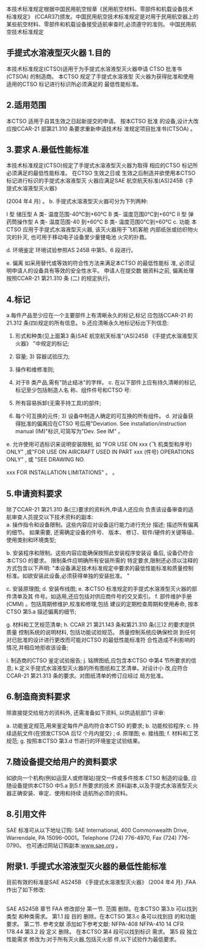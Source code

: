 本技术标准规定根据中国民用航空规章《民用航空材料、零部件和机载设备技术
标准规定》
(CCAR37)颁发。中国民用航空技术标准规定是对用于民用航空器上的
某些航空材料、零部件和机载设备接受适航审查时,必须遵守的准则。 
中国民用航空技术标准规定 
 

## 手提式水溶液型灭火器 1.目的

本技术标准规定(CTSO)适用于为手提式水溶液型灭火器申请
CTSO 批准书
(CTSOA)
的制造商。
本CTSO 规定了手提式水溶液型
灭火器为获得批准和使用适用的CTSO 标记进行标识所必须满足的
最低性能标准。 

## 2.适用范围

本CTSO 适用于自其生效之日起新提交的申请。
按本CTSO 批准
的设备,设计大改应按CCAR-21 部第21.310 条要求重新申请技术标 准规定项目批准书(CTSOA)
。 

## 3.要求 A.最低性能标准

本技术标准规定(CTSO)规定了手提式水溶液型灭火器为取得
相应的CTSO 标记所必须满足的最低性能标准。
在CTSO 生效之日或
生效之后制造并欲使用本CTSO 标记进行标识的手提式水溶液型灭
火器应满足SAE 航空航天标准(AS)245B《手提式水溶液型灭火器》 
 
(2004 年4 月)
。 
b. 手提式水溶液型灭火器可分为下列两种: 

I 型  储压型 
A 类- 温度范围-40℃到+60℃ 
B 类- 温度范围0℃到+60℃ 
II 型 弹药筒操作型 
A 类- 温度范围-40 到+60℃ 
B 类- 温度范围0℃到+60℃ c. 功能 
本CTSO 应用于手提式水溶液型灭火器,
该灭火器用于飞机客舱
内部纸张或纺织物火灾的扑灭,
也可用于移动电子设备里少量锂电池
火灾的扑救。 

d. 环境鉴定 
环境试验参照AS 245B 中第5、6 段进行。 

e. 偏离 
如采用替代或等效的符合性方法来满足本CTSO 的最低性能标
准,
必须证明申请人的设备具有等效的安全性水平。
申请人在提交数
据资料之前,
偏离处理按照CCAR-21 第21.310 条
(二)
的规定执行。
 

## 4.标记

a.每件产品至少应在一个主要部件上有清晰永久的标记,标记
应包括CCAR-21 的21.312 条(四)规定的所有信息。 
b.还应清晰永久地标记标出下列信息: 
 
1) 形式和种类(见上面第3 条)SAE 航空航天标准"(AS)245B
《手提式水溶液型灭火器》
"中规定的标记; 

2) 容量; 3) 容器试验压力; 
4) 操作和维修准则; 
5) 对于B 类产品,需有"防止结冰"的字样。 
c. 在以下部件上应有持久清晰的标记,标记至少包括制造人名
称、组件件号和CTSO 号: 
1) 所有容易拆卸(无需手持工具)的部件; 
2) 每个可互换的元件; 3) 设备中制造人确定的可互换的所有组件。 d. 对设备获得批准的偏离应在CTSO 号后用"Deviation. See 
installation/instruction manual (IM)"标识,可简写为"Dev. See IM"
。
 
e. 允许使用可选标识来说明安装限制,
如
"FOR USE ON xxx
(飞
机类型和序号) ONLY"
,或"FOR USE ON AIRCRAFT USED IN 
PART  xxx
(件号)
OPERATIONS  ONLY"
,
或
"SEE DRAWING NO. 

xxx FOR INSTALLATION LIMITATIONS"
。
。 

## 5.申请资料要求

除了CCAR-21 第21.310 条(三)要求的资料外,申请人还应向
负责该设备审查的适航审查人员提交以下技术资料的副本:  
a. 操作指令和设备限制。这些内容应对设备运行能力进行充分
描述;
描述所有偏离的细节。
如果需要,
还需确定设备的件号、
版本、
修订、软件/硬件的关键等级、使用类别和环境类型; 

b. 安装程序和限制。这些内容应能确保按照此安装程序安装设
备后,
设备仍符合本CTSO 的要求。
限制条件应明确所有安装所需的
特定要求,限制还必须以注释的方式包含以下声明: 
"本设备满足技术标准规定中要求的最低性能标准和质量控制
标准。如欲安装此设备,必须获得单独的安装批准。
" 

c. 安装原理图; 
d. 安装布线图; 
e. 本CTSO 标准规定的手提式水溶液型灭火器的部件清单及其
件号。如适用,还应包括对供应商件号的交叉索引。 
f. 部件维护手册(CMM)
。包括周期修维护,校准和修理,包括
建议的定期检查周期和使用寿命,
按本CTSO 第5.a 描述偏离的细节;
 

g. 材料和工艺规范清单; 
h. CCAR 21 第21.143 条和第21.310 条(三)2 的要求提供质量
控制系统的说明材料,
包括功能试验规范。
质量控制系统应确保检测
到任何对已批准的设计进行更改而可能对CTSO 的最低性能标准符
合性造成不利影响的情况,并相应地拒收该设备; 

i. 制造商的CTSO 鉴定试验报告; 
j. 铭牌图纸,应包含本CTSO 中第4 节所要求的信息; 
k.定义手提式水溶液型灭火器的所有图纸和工艺清单。对设计小
改,应符合CCAR-21 第21.313 条的要求。对图纸清单的修订应经过
局方批准。 

## 6.制造商资料要求

除直接提交给局方的资料外,
还需准备如下资料,
以供适航部门
评审: 

a. 功能鉴定规范,用来鉴定每件产品均符合本CTSO 的要求; 
b. 功能校验程序; 
c. 持续适航文件(在颁发CTSOA 后12 个月内提交)
; 
d. 原理图; e. 接线图; 
f. 材料和工艺规范; g. 按照本CTSO 第3.d 节进行的环境鉴定试验结果。 

## 7.随设备提交给用户的资料要求

如欲向一个机构(例如运营人或修理站)提交一件或多件按本
CTSO 制造的设备,
应随设备提供本CTSO 中5.a 到5.f 所要求的技术
资料副本,以及手提式水溶液型灭火器正确安装、审定、使用和持续
适航所必须的资料。 

## 8.引用文件

SAE 标准可从以下地址订购: 
SAE International, 400 Commonwealth Drive, Warrendale, PA 
15096-0001。Telephone (724) 776-4970, Fax (724) 776-0790。 
也可通过网站订购副本:www.sae.org 。 

## 附录1. 手提式水溶液型灭火器的最低性能标准

目前有效的标准是SAE AS245B
《手提式水溶液型灭火器》
(2004
年4 月)
,FAA 作出了如下修改: 

## 

SAE AS245B 章节 
FAA 修改部分 
第一节. 
范围 
删除。在本CTSO 第3.b 可以找到类型
和种类需求。 
第1.1 段 目的 
删除。在本CTSO 第3.c 条可以找到目
的和功能要求。 
第二节. 
参考文献 
添加如下参考文献: NFPA-408 NFPA-410 14 CFR 178.44 
第3.2 段 定义 
删除。
在本CTSO 第4 段可以找到标识
需求。 
第5 段 独立性能需求 
修改为:对于所有灭火器,包括灭火部
件,以下试验作为最低要求。 
 

 